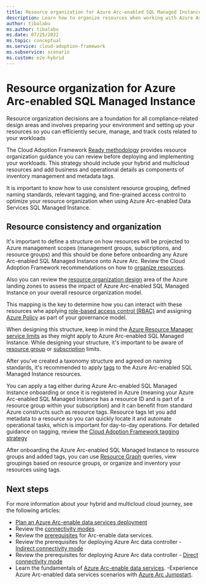 ```yaml
---
title: Resource organization for Azure Arc-enabled SQL Managed Instance
description: Learn how to organize resources when working with Azure Arc-enabled SQL Managed Instance.
author: tibalabu
ms.author: tibalabu
ms.date: 07/25/2022
ms.topic: conceptual
ms.service: cloud-adoption-framework
ms.subservice: scenario
ms.custom: e2e-hybrid
---
```


# Resource organization for Azure Arc-enabled SQL Managed Instance

Resource organization decisions are a foundation for all compliance-related design areas and involves preparing your environment and setting up your resources so you can efficiently secure, manage, and track costs related to your workloads

The Cloud Adoption Framework [Ready methodology](https://docs.microsoft.com/en-us/azure/cloud-adoption-framework/ready/) provides resource organization guidance you can review before deploying and implementing your workloads. This strategy should include your hybrid and multicloud resources and add business and operational details as components of inventory management and metadata tags.

It is important to know how to use consistent resource grouping, defined naming standards, relevant tagging, and fine-grained access control to optimize your resource organization when using Azure Arc-enabled Data Services SQL Managed Instance.

## Resource consistency and organization

It's important to define a structure on how resources will be projected to Azure management scopes  (management groups, subscriptions, and resource groups) and this should be done before onboarding any Azure Arc-enabled SQL Managed Instance onto Azure Arc. Review the Cloud Adoption Framework recommendations on how to [organize resources](https://docs.microsoft.com/en-us/azure/cloud-adoption-framework/ready/azure-setup-guide/organize-resources?tabs=AzureManagementGroupsAndHierarchy).

Also you can review the [resource organization design](https://docs.microsoft.com/en-us/azure/cloud-adoption-framework/ready/landing-zone/design-area/resource-org) area of the Azure landing zones to assess the impact of Azure Arc-enabled SQL Managed Instance on your overall resource organization model.

This mapping is the key to determine how you can interact with these resources whe applying [role-based access control (RBAC)](https://docs.microsoft.com/en-us/azure/active-directory/roles/best-practices) and assigning [Azure Policy](https://docs.microsoft.com/en-us/azure/governance/policy/overview) as part of your governance model.

When designing this structure, keep in mind the [Azure Resource Manager service limits](https://docs.microsoft.com/en-us/azure/azure-resource-manager/management/azure-subscription-service-limits) as they might apply to Azure Arc-enabled SQL Managed Instance. While designing your structure, it's important to be aware of [resource group](https://docs.microsoft.com/en-us/azure/azure-resource-manager/management/azure-subscription-service-limits#resource-group-limits) or [subscription](https://docs.microsoft.com/en-us/azure/azure-resource-manager/management/azure-subscription-service-limits#subscription-limits) limits.

After you've created a taxonomy structure and agreed on naming standards, it's recommended to apply [tags](https://docs.microsoft.com/en-us/azure/cloud-adoption-framework/ready/azure-best-practices/naming-and-tagging) to the Azure Arc-enabled SQL Managed Instance resources.

You can apply a tag either during Azure Arc-enabled SQL Managed Instance onboarding or once it is registered in Azure (meaning your Azure Arc-enabled SQL Managed Instance has a resource ID and is part of a resource group within your subscription) and it can benefit from standard Azure constructs such as resource tags. Resource tags let you add metadata to a resource so you can quickly locate it and automate operational tasks, which is important for day-to-day operations. For detailed guidance on tagging, review the [Cloud Adoption Framework tagging strategy](https://docs.microsoft.com/en-us/azure/cloud-adoption-framework/ready/azure-best-practices/naming-and-tagging)

After onboarding the Azure Arc-enabled SQL Managed Instance to resource groups and added tags, you can use [Resource Graph](https://docs.microsoft.com/en-us/azure/governance/resource-graph/overview) queries, view groupings based on resource groups, or organize and inventory your resources using tags.

## Next steps

For more information about your hybrid and multicloud cloud journey, see the following articles:

- [Plan an Azure Arc-enable data services deployment](https://docs.microsoft.com/en-us/azure/azure-arc/data/plan-azure-arc-data-services)
- Review the [connectivity modes](https://docs.microsoft.com/en-us/azure/azure-arc/data/connectivity)
- Review the [prerequisites](https://docs.microsoft.com/en-us/azure/azure-arc/data/plan-azure-arc-data-services#prerequisites) for Arc-enable data services.
- Review the prerequisites for deploying Azure Arc data controller - [Indirect connectivity mode](https://docs.microsoft.com/en-us/azure/azure-arc/data/create-data-controller-indirect-azure-data-studio#prerequisites)
- Review the prerequisites for deploying Azure Arc data controller - [Direct connectivity mode](https://docs.microsoft.com/en-us/azure/azure-arc/data/create-data-controller-direct-prerequisites?tabs=azure-cli)
- Learn the fundamentals of [Azure Arc-enable data services](https://docs.microsoft.com/en-us/learn/modules/intro-to-azure-arc/).
-Experience Azure Arc-enabled data services scenarios with [Azure Arc Jumpstart](https://azurearcjumpstart.io/azure_arc_jumpstart/azure_arc_data/).

